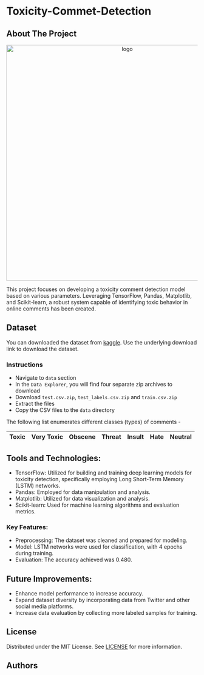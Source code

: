 # Toxicity-Commet-Detection

## About The Project
<p align="center">
  <img width="621" alt="logo" src="https://i.pinimg.com/736x/34/86/08/3486082dc4d6369663a19728cffaa63f.jpg">
</p>

This project focuses on developing a toxicity comment detection model based on various parameters. Leveraging TensorFlow, Pandas, Matplotlib, and Scikit-learn, a robust system capable of identifying toxic behavior in online comments has been created.

## Dataset

You can downloaded the dataset from [kaggle](https://www.kaggle.com/c/jigsaw-toxic-comment-classification-challenge). Use the underlying download link to download the dataset.

### Instructions

* Navigate to `data` section
* In the `Data Explorer`, you will find four separate zip archives to download
* Download `test.csv.zip`, `test_labels.csv.zip` and `train.csv.zip`
* Extract the files
* Copy the CSV files to the `data` directory

The following list enumerates different classes (types) of comments -

| Toxic | Very Toxic | Obscene | Threat | Insult | Hate | Neutral |
|-------|------------|---------|--------|--------|------|---------|


## Tools and Technologies:

* TensorFlow: Utilized for building and training deep learning models for toxicity detection, specifically employing Long Short-Term Memory (LSTM) networks.
* Pandas: Employed for data manipulation and analysis.
* Matplotlib: Utilized for data visualization and analysis.
* Scikit-learn: Used for machine learning algorithms and evaluation metrics.

### Key Features:
* Preprocessing: The dataset was cleaned and prepared for modeling.
* Model: LSTM networks were used for classification, with 4 epochs during training.
* Evaluation: The accuracy achieved was 0.480.

## Future Improvements:

* Enhance model performance to increase accuracy.
* Expand dataset diversity by incorporating data from Twitter and other social media platforms.
* Increase data evaluation by collecting more labeled samples for training.

## License

Distributed under the MIT License. See [LICENSE](https://github.com/ShaanCoding/ReadME-Generator/blob/main/LICENSE.md) for more information.

## Authors

